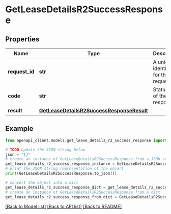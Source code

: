 # GetLeaseDetailsR2SuccessResponse


## Properties

Name | Type | Description | Notes
------------ | ------------- | ------------- | -------------
**request_id** | **str** | A unique identifier for the request. | 
**code** | **str** | Status code of the response. | 
**result** | [**GetLeaseDetailsR2SuccessResponseResult**](GetLeaseDetailsR2SuccessResponseResult.md) |  | 

## Example

```python
from openapi_client.models.get_lease_details_r2_success_response import GetLeaseDetailsR2SuccessResponse

# TODO update the JSON string below
json = "{}"
# create an instance of GetLeaseDetailsR2SuccessResponse from a JSON string
get_lease_details_r2_success_response_instance = GetLeaseDetailsR2SuccessResponse.from_json(json)
# print the JSON string representation of the object
print(GetLeaseDetailsR2SuccessResponse.to_json())

# convert the object into a dict
get_lease_details_r2_success_response_dict = get_lease_details_r2_success_response_instance.to_dict()
# create an instance of GetLeaseDetailsR2SuccessResponse from a dict
get_lease_details_r2_success_response_from_dict = GetLeaseDetailsR2SuccessResponse.from_dict(get_lease_details_r2_success_response_dict)
```
[[Back to Model list]](../README.md#documentation-for-models) [[Back to API list]](../README.md#documentation-for-api-endpoints) [[Back to README]](../README.md)


